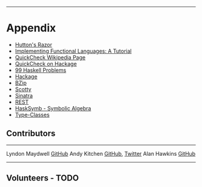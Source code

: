 
----

Appendix
========

* [Hutton's Razor](http://stackoverflow.com/questions/17870864/where-is-huttons-razor-first-defined)
* [Implementing Functional Languages: A Tutorial](http://research.microsoft.com/en-us/um/people/simonpj/papers/pj-lester-book/)
* [QuickCheck Wikipedia Page](http://en.wikipedia.org/wiki/QuickCheck)
* [QuickCheck on Hackage](http://hackage.haskell.org/package/QuickCheck)
* [99 Haskell Problems](http://www.haskell.org/haskellwiki/99_questions)
* [Hackage](http://hackage.haskell.org/packages/hackage.html)
* [BZip](http://en.wikipedia.org/wiki/Bzip2)
* [Scotty](http://hackage.haskell.org/package/scotty)
* [Sinatra](http://www.sinatrarb.com/)
* [REST](http://en.wikipedia.org/wiki/Representational_state_transfer)
* [HaskSymb - Symbolic Algebra](https://github.com/colah/HaskSymb)
* [Type-Classes](http://www.haskell.org/tutorial/classes.html)

## Contributors

---------------   ---------------------------------------------------------------------------------
Lyndon Maydwell   [GitHub](https://github.com/sordina)
Andy Kitchen      [GitHub](https://github.com/andykitchen), [Twitter](https://twitter.com/auastro)
Alan Hawkins      [GitHub](https://github.com/xpika)
--------------    ---------------------------------------------------------------------------------

## Volunteers - TODO
